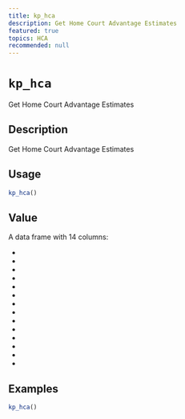 ```yaml
---
title: kp_hca
description: Get Home Court Advantage Estimates
featured: true
topics: HCA
recommended: null
---
```

# `kp_hca`

Get Home Court Advantage Estimates


## Description

Get Home Court Advantage Estimates


## Usage

```r
kp_hca()
```


## Value

A data frame with 14 columns:
  

*   

*   

*   

*   

*   

*   

*   

*   

*   

*   

*   

*   

*   

*


## Examples

```r
kp_hca()
```



